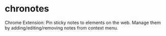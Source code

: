 # chronotes
Chrome Extension: Pin sticky notes to elements on the web. Manage them by adding/editing/removing notes from context menu.
